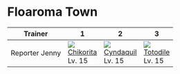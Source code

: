 # Floaroma Town

Trainer        | 1                                   | 2                                   | 3                                   
---            | ---                                 | ---                                 | ---                                 
Reporter Jenny | ![][152]<br> [Chikorita]<br> Lv. 15 | ![][155]<br> [Cyndaquil]<br> Lv. 15 | ![][158]<br> [Totodile]<br> Lv. 15

[Chikorita]: ../../pokemon_changes/152/
[Cyndaquil]: ../../pokemon_changes/155/
[Totodile]: ../../pokemon_changes/158/
[152]: ../img/pokemon/152.png
[155]: ../img/pokemon/155.png
[158]: ../img/pokemon/158.png
